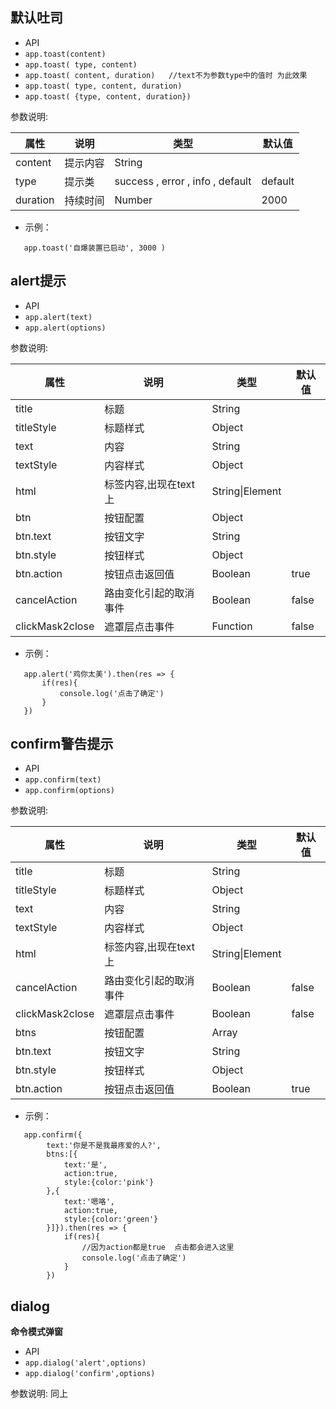 ##  默认吐司  

*  API
  * ` app.toast(content) `
  * ` app.toast( type, content) `
  * ` app.toast( content, duration)   //text不为参数type中的值时 为此效果 `
  * ` app.toast( type, content, duration) `
  * ` app.toast( {type, content, duration}) `

参数说明:

| 属性 | 说明 | 类型 | 默认值 |
| --- | --- | --- | --- |
| content | 提示内容 | String | |
| type | 提示类 |  success  ,  error  ,  info  ,  default  | default |
| duration | 持续时间 | Number | 2000 |

* 示例：
  
```
   app.toast('自爆装置已启动', 3000 )

```


## alert提示

*  API
  * ` app.alert(text) `
  * ` app.alert(options) `
  

参数说明:

| 属性 | 说明 | 类型 | 默认值 |
| --- | --- | --- | --- |
| title | 标题 | String |   |
| titleStyle | 标题样式 | Object |   |
| text | 内容 | String |   |
| textStyle | 内容样式 | Object |   |
| html | 标签内容,出现在text上 | String\|Element |   |
| btn | 按钮配置 | Object |   |
| btn.text | 按钮文字 | String |   |
| btn.style | 按钮样式 | Object |   |
| btn.action | 按钮点击返回值 | Boolean | true |
| cancelAction | 路由变化引起的取消事件 | Boolean | false |
| clickMask2close | 遮罩层点击事件 | Function | false  |

* 示例：
  
```
   app.alert('鸡你太美').then(res => {
       if(res){
           console.log('点击了确定')
       }
   })

```


## confirm警告提示

*  API
  * ` app.confirm(text) `
  * ` app.confirm(options) `
  

参数说明:

| 属性 | 说明 | 类型 | 默认值 |
| --- | --- | --- | --- |
| title | 标题 | String |   |
| titleStyle | 标题样式 | Object |   |
| text | 内容 | String |   |
| textStyle | 内容样式 | Object |   |
| html | 标签内容,出现在text上 | String\|Element |   |
| cancelAction | 路由变化引起的取消事件 | Boolean | false |
| clickMask2close | 遮罩层点击事件 | Boolean | false  |
| btns | 按钮配置 | Array |   |
| btn.text | 按钮文字 | String |   |
| btn.style | 按钮样式 | Object |   |
| btn.action | 按钮点击返回值 | Boolean | true |


* 示例：
  
```
   app.confirm({
        text:'你是不是我最疼爱的人?',
        btns:[{
            text:'是',
            action:true,
            style:{color:'pink'}
        },{
            text:'嗯咯',
            action:true,
            style:{color:'green'}
        }]}).then(res => {
            if(res){
                //因为action都是true  点击都会进入这里
                console.log('点击了确定')
            }
        })

```


## dialog  

**命令模式弹窗**

*  API
  * ` app.dialog('alert',options) `
  * ` app.dialog('confirm',options) `

参数说明:
  同上